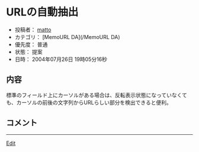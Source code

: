---
---
# URLの自動抽出
* 投稿者： [matto](/matto)
* カテゴリ：  [MemoURL DA](/MemoURL DA)
* 優先度： 普通
* 状態： 提案
* 日時： 2004年07月26日 19時05分16秒

## 内容
標準のフィールド上にカーソルがある場合は、反転表示状態になっていなくても、カーソルの前後の文字列からURLらしい部分を検出できると便利。
## コメント
<!--  -->




----
[Edit](https://github.com/vitroid/vitroid.github.io/edit/master/MD/BugTrack-palmware_1.md)
